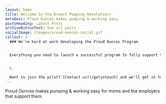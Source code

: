 ```yaml
---
layout: home
title: Welcome to the Breast Pumping Revolution!
metaDesc: Proud Ounces makes pumping & working easy.
postsHeading: Latest Posts
archiveButtonText: See all posts
socialImage: /images/proud-ounces-social.gif
callout: >-
  ### We’re hard at work developing the Proud Ounces Program.


  Everything you need to launch a successful program to fully support the pumping & working mother(s) in your workforce.


  \

  Want to join the pilot? [Contact us](/getintouch) and we’ll get in touch.
---
```

Proud Ounces makes pumping & working easy for moms and the employers that support them.